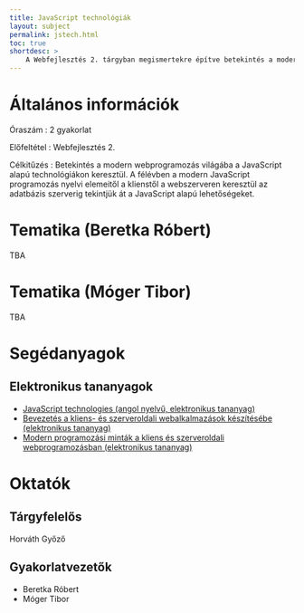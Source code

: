 ```yaml
---
title: JavaScript technológiák
layout: subject
permalink: jstech.html
toc: true
shortdesc: >
    A Webfejlesztés 2. tárgyban megismertekre építve betekintés a modern JavaScript programozás technológiáiba a klienstől a webszerveren át az adatbázisokig.
---
```


# Általános információk

Óraszám
: 2 gyakorlat

Előfeltétel
: Webfejlesztés 2.

Célkitűzés
: Betekintés a modern webprogramozás világába a JavaScript alapú technológiákon keresztül. A félévben a modern JavaScript programozás nyelvi elemeitől a klienstől a webszerveren keresztül az adatbázis szerverig tekintjük át a JavaScript alapú lehetőségeket.

# Tematika (Beretka Róbert)

TBA

# Tematika (Móger Tibor)

TBA

# Segédanyagok

## Elektronikus tananyagok

* [JavaScript technologies (angol nyelvű, elektronikus tananyag)](http://webprogramozas.inf.elte.hu/tananyag/jstech/index.html)
* [Bevezetés a kliens- és szerveroldali webalkalmazások készítésébe (elektronikus tananyag)](http://webprogramozas.inf.elte.hu/tananyag/wf2/index.html)
* [Modern programozási minták a kliens és szerveroldali webprogramozásban (elektronikus tananyag)](http://webprogramozas.inf.elte.hu/tananyag/weaf1/index.html)

# Oktatók

## Tárgyfelelős

Horváth Győző

## Gyakorlatvezetők

* Beretka Róbert
* Móger Tibor